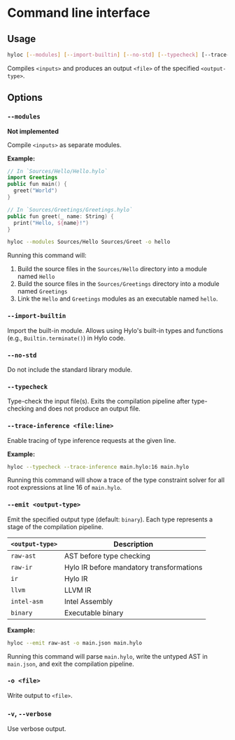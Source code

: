 # Command line interface

## Usage

```bash
hyloc [--modules] [--import-builtin] [--no-std] [--typecheck] [--trace-inference <file:line>] [--emit <output-type>] [-o <file>] [--verbose] [<inputs> ...]
```

Compiles `<inputs>` and produces an output `<file>` of the specified `<output-type>`.

## Options

### `--modules`

**Not implemented**

Compile `<inputs>` as separate modules.

**Example:**
```swift
// In `Sources/Hello/Hello.hylo`
import Greetings
public fun main() {
  greet("World")
}
```
```swift
// In `Sources/Greetings/Greetings.hylo`
public fun greet(_ name: String) {
  print("Hello, ${name}!")
}
```

```bash
hyloc --modules Sources/Hello Sources/Greet -o hello
```

Running this command will:
1. Build the source files in the `Sources/Hello` directory into a module named `Hello`
2. Build the source files in the `Sources/Greetings` directory into a module named `Greetings`
3. Link the `Hello` and `Greetings` modules as an executable named `hello`.

### `--import-builtin`

Import the built-in module.  Allows using Hylo's built-in types and functions (e.g., `Builtin.terminate()`) in Hylo code.

### `--no-std`

Do not include the standard library module.

### `--typecheck`

Type-check the input file(s).  Exits the compilation pipeline after type-checking and does not produce an output file.

### `--trace-inference <file:line>`

Enable tracing of type inference requests at the given line.

**Example:**

```bash
hyloc --typecheck --trace-inference main.hylo:16 main.hylo
```

Running this command will show a trace of the type constraint solver for all root expressions at line 16 of `main.hylo`.

### `--emit <output-type>`

Emit the specified output type (default: `binary`).  Each type represents a stage of the compilation pipeline.

| `<output-type>` | Description |
|--|--|
| `raw-ast`   | AST before type checking |
| `raw-ir`    | Hylo IR before mandatory transformations |
| `ir`        | Hylo IR |
| `llvm`      | LLVM IR |
| `intel-asm` | Intel Assembly |
| `binary`    | Executable binary |

**Example:**
```bash
hyloc --emit raw-ast -o main.json main.hylo
```
Running this command will parse `main.hylo`, write the untyped AST in `main.json`, and exit the compilation pipeline.

### `-o <file>`

Write output to `<file>`.

### `-v`, `--verbose`

Use verbose output.
